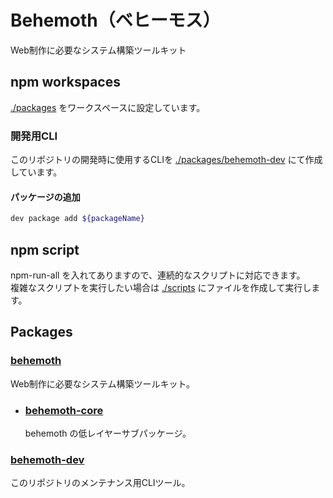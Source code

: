 # Behemoth（ベヒーモス）

Web制作に必要なシステム構築ツールキット

## npm workspaces

[./packages](./packages) をワークスペースに設定しています。

### 開発用CLI

このリポジトリの開発時に使用するCLIを [./packages/behemoth-dev](./packages/behemoth-dev) にて作成しています。

#### パッケージの追加

```bash
dev package add ${packageName}
```

## npm script

npm-run-all を入れてありますので、連続的なスクリプトに対応できます。  
複雑なスクリプトを実行したい場合は [./scripts](./scripts) にファイルを作成して実行します。

## Packages

### [behemoth](./packages/behemoth/README.md)

Web制作に必要なシステム構築ツールキット。

- ### [behemoth-core](./packages/behemoth-core/README.md)

  behemoth の低レイヤーサブパッケージ。

### [behemoth-dev](./packages/behemoth-dev/README.md)

このリポジトリのメンテナンス用CLIツール。

